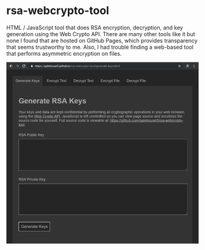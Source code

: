 # rsa-webcrypto-tool
HTML / JavaScript tool that does RSA encryption, decryption, and key generation using the Web Crypto API. There are many other tools like it but none I found that are hosted on GitHub Pages, which provides transparency that seems trustworthy to me. Also, I had trouble finding a web-based tool that performs asymmetric encryption on files.

[![Home page](/home-page.png)](https://galehouse5.github.io/rsa-webcrypto-tool/)
